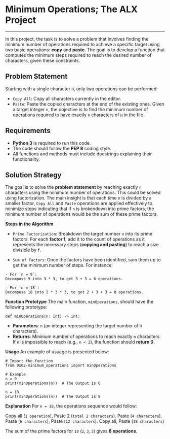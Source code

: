 # Minimum Operations; The ALX Project
-------------

In this project, the task is to solve a problem that involves 
finding the minimum number of operations required to achieve a specific target 
using two basic operations: __copy__ and __paste__. The goal is to develop 
a function that computes the minimum steps required to reach the desired 
number of characters, given these constraints.

## Problem Statement
Starting with a single character `H`, only two operations can be performed:

- `Copy All`: Copy all characters currently in the editor.
- `Paste`: Paste the copied characters at the end of the existing ones.
Given a target integer `n`, the objective is to find the minimum number of 
operations required to have exactly `n` characters of `H` in the file.

## Requirements

- __Python 3__ is required to run this code.
- The code should follow the __PEP 8__ coding style.
- All functions and methods must include docstrings explaining their functionality.

## Solution Strategy
The goal is to solve the __problem statement__ by reaching exactly `n` characters 
using the minimum number of operations. This could be solved using factorization. 
The main insight is that each time `n` is divided by a smaller factor, 
`Copy All` and `Paste` operations are applied effectively to minimize steps 
indicating that if `n` is brokendown into prime factors, the minimum number of 
operations would be the sum of these prime factors.

__Steps in the Algorithm__

- `Prime Factorization`: Breakdown the target number `n` into its prime factors.
For each  __factor f__, add it to the count of operations as it represents the 
necessary steps (__copying and pasting__) to reach a size divisible by `f`.

- `Sum of Factors`: Once the factors have been identified, sum them up to get 
the minimum number of steps. For instance:

```
- For `n = 9`:
Decompose 9 into 3 * 3, to get 3 + 3 = 6 operations.

- For `n = 18`:
Decompose 18 into 2 * 3 * 3, to get 2 + 3 + 3 = 8 operations.

```

__Function Prototype__
The main function, `minOperations`, should have the following prototype:

```
def minOperations(n: int) -> int:

```

- __Parameters__: `n` (an integer representing the target number of `H` characters).
- __Returns__: Minimum number of operations to reach exactly `n` characters.
If `n` is impossible to reach (e.g., `n < 2`), the function should __return 0__.

__Usage__
An example of usuage is presented below:

```
# Import the function
from 0x02-minimum_operations import minOperations

# Example
n = 9
print(minOperations(n))  # The Output is 6

n = 18
print(minOperations(n))  # The Output is 8

```
__Explanation__
For `n = 18`, the operations sequence would follow:

Copy all (`1 operation`), Paste 2 (`total 2 characters`).
Paste (`4 characters`), Paste (`6 characters`), Paste (`12 characters`).
Copy all, Paste (`18 characters`)

The sum of the prime factors for `18` (`2`, `3`, `3`) gives __8 operations__.
